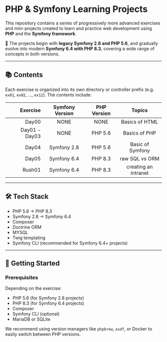 # PHP & Symfony Learning Projects

This repository contains a series of progressively more advanced exercises and mini-projects created to learn and practice web development using **PHP** and the **Symfony framework**.

🧠 The projects begin with **legacy Symfony 2.8 and PHP 5.6**, and gradually evolve into modern **Symfony 6.4 with PHP 8.3**, covering a wide range of concepts in both versions.

---

## 📚 Contents

Each exercise is organized into its own directory or controller prefix (e.g. `ex01`, `ex02`, ..., `ex12`). The contents include:

| Exercise      | Symfony Version | PHP Version | Topics               |
|--------------:|:---------------:|:-----------:|:--------------------:|
| Day00         | NONE            | NONE        | Basics of HTML       |
| Day01 - Day03 | NONE            | PHP 5.6     | Basics of PHP        |
| Day04         | Symfony 2.8     | PHP 5.6     | Basic of Symfony     |
| Day05         | Symfony 6.4     | PHP 8.3     | raw SQL vs ORM       |
| Rush01        | Symfony 6.4     | PHP 8.3     | creating an intranet |

---

## 🛠️ Tech Stack

- PHP 5.6 → PHP 8.3
- Symfony 2.8 → Symfony 6.4
- Composer
- Doctrine ORM
- MYSQL
- Twig templating
- Symfony CLI (recommended for Symfony 6.4+ projects)

---

## 🚀 Getting Started

### Prerequisites

Depending on the exercise:

- PHP 5.6 (for Symfony 2.8 projects)
- PHP 8.3 (for Symfony 6.4 projects)
- Composer
- Symfony CLI (optional)
- MariaDB or SQLite

We recommend using version managers like `phpbrew`, `asdf`, or Docker to easily switch between PHP versions.

